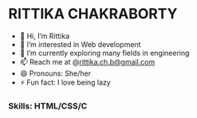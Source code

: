 # RITTIKA CHAKRABORTY


- 👋 Hi, I’m Rittika
- 👀 I’m interested in Web development
- 🌱 I’m currently exploring many fields in engineering
- 📫 Reach me at @rittika.ch.b@gmail.com
- 😄 Pronouns: She/her
- ⚡ Fun fact: I love being lazy


### Skills: HTML/CSS/C
<!---
Rittika1465/Rittika1465 is a ✨ special ✨ repository because its `README.md` (this file) appears on your GitHub profile.
You can click the Preview link to take a look at your changes.
--->
